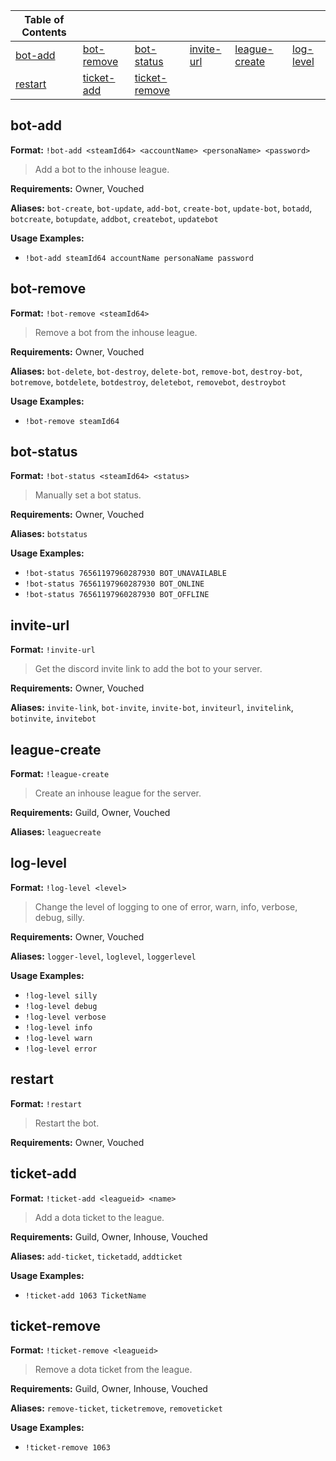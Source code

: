 |Table of Contents| | | | | |
|--|--|--|--|--|--|
|[bot-add](#bot-add)|[bot-remove](#bot-remove)|[bot-status](#bot-status)|[invite-url](#invite-url)|[league-create](#league-create)|[log-level](#log-level)|
|[restart](#restart)|[ticket-add](#ticket-add)|[ticket-remove](#ticket-remove)|



## bot-add

**Format:** `!bot-add <steamId64> <accountName> <personaName> <password>`

> Add a bot to the inhouse league.

**Requirements:** Owner, Vouched

**Aliases:** `bot-create`, `bot-update`, `add-bot`, `create-bot`, `update-bot`, `botadd`, `botcreate`, `botupdate`, `addbot`, `createbot`, `updatebot`

**Usage Examples:**
* `!bot-add steamId64 accountName personaName password`
 
 
## bot-remove

**Format:** `!bot-remove <steamId64>`

> Remove a bot from the inhouse league.

**Requirements:** Owner, Vouched

**Aliases:** `bot-delete`, `bot-destroy`, `delete-bot`, `remove-bot`, `destroy-bot`, `botremove`, `botdelete`, `botdestroy`, `deletebot`, `removebot`, `destroybot`

**Usage Examples:**
* `!bot-remove steamId64`
 
 
## bot-status

**Format:** `!bot-status <steamId64> <status>`

> Manually set a bot status.

**Requirements:** Owner, Vouched

**Aliases:** `botstatus`

**Usage Examples:**
* `!bot-status 76561197960287930 BOT_UNAVAILABLE`
* `!bot-status 76561197960287930 BOT_ONLINE`
* `!bot-status 76561197960287930 BOT_OFFLINE`
 
 
## invite-url

**Format:** `!invite-url`

> Get the discord invite link to add the bot to your server.

**Requirements:** Owner, Vouched

**Aliases:** `invite-link`, `bot-invite`, `invite-bot`, `inviteurl`, `invitelink`, `botinvite`, `invitebot`

 
## league-create

**Format:** `!league-create`

> Create an inhouse league for the server.

**Requirements:** Guild, Owner, Vouched

**Aliases:** `leaguecreate`

 
## log-level

**Format:** `!log-level <level>`

> Change the level of logging to one of error, warn, info, verbose, debug, silly.

**Requirements:** Owner, Vouched

**Aliases:** `logger-level`, `loglevel`, `loggerlevel`

**Usage Examples:**
* `!log-level silly`
* `!log-level debug`
* `!log-level verbose`
* `!log-level info`
* `!log-level warn`
* `!log-level error`
 
 
## restart

**Format:** `!restart`

> Restart the bot.

**Requirements:** Owner, Vouched



 
## ticket-add

**Format:** `!ticket-add <leagueid> <name>`

> Add a dota ticket to the league.

**Requirements:** Guild, Owner, Inhouse, Vouched

**Aliases:** `add-ticket`, `ticketadd`, `addticket`

**Usage Examples:**
* `!ticket-add 1063 TicketName`
 
 
## ticket-remove

**Format:** `!ticket-remove <leagueid>`

> Remove a dota ticket from the league.

**Requirements:** Guild, Owner, Inhouse, Vouched

**Aliases:** `remove-ticket`, `ticketremove`, `removeticket`

**Usage Examples:**
* `!ticket-remove 1063`
 
 